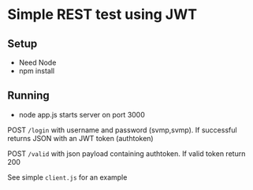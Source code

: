 
# Simple REST test using JWT

## Setup

* Need Node
* npm install

## Running

* node app.js  starts server on port 3000

POST `/login` with username and password (svmp,svmp).  If successful returns JSON with an JWT token (authtoken)

POST `/valid` with json payload containing authtoken.  If valid token return 200

See simple `client.js` for an example

